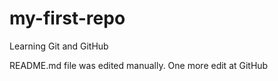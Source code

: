 # my-first-repo
Learning Git and GitHub

README.md file was edited manually. One more edit at GitHub
